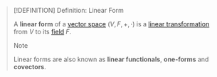 >[!DEFINITION] Definition: Linear Form
>
>A **linear form** of a [vector space](../Vector%20Spaces/Vector%20Space.md) $(V,F,+,\cdot)$  is a [linear transformation](Linear%20Transformation.md) from $V$ to its [field](../../Fields/Fields%20as%20Vector%20Spaces.md) $F$.
>
>>[!NOTE]
>>
>>Linear forms are also known as **linear functionals**, **one-forms** and **covectors**.
>>
>